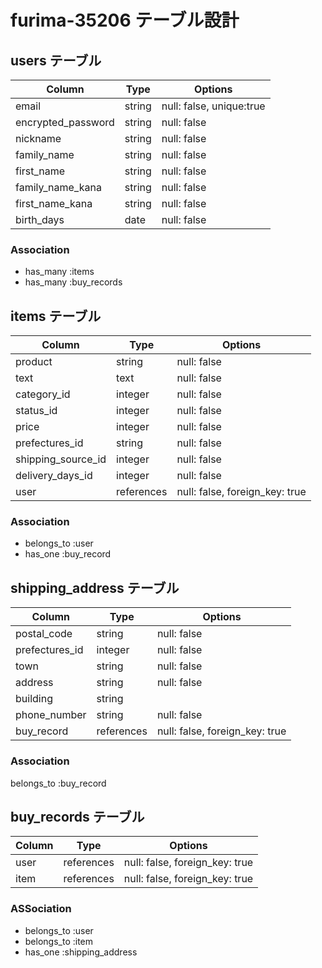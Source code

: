 # furima-35206 テーブル設計

## users テーブル

| Column             | Type    | Options                  |
| ------------------ | ------- | ------------------------ |
| email              | string  | null: false, unique:true |
| encrypted_password | string  | null: false              |
| nickname           | string  | null: false              |
| family_name        | string  | null: false              |
| first_name         | string  | null: false              |
| family_name_kana   | string  | null: false              |
| first_name_kana    | string  | null: false              |
| birth_days         | date    | null: false              |

### Association
- has_many :items
- has_many :buy_records

## items テーブル

| Column             | Type       | Options                        |
| ------------------ | ---------- | ------------------------------ |
| product            | string     | null: false                    |
| text               | text       | null: false                    |
| category_id        | integer    | null: false                    |
| status_id          | integer    | null: false                    |
| price              | integer    | null: false                    |
| prefectures_id     | string     | null: false                    |
| shipping_source_id | integer    | null: false                    |
| delivery_days_id   | integer    | null: false                    |
| user               | references | null: false, foreign_key: true |

### Association
- belongs_to :user
- has_one :buy_record

## shipping_address テーブル

| Column         | Type       | Options                        |
| -------------- | ---------- | ------------------------------ |
| postal_code    | string     | null: false                    |
| prefectures_id | integer    | null: false                    |
| town           | string     | null: false                    |
| address        | string     | null: false                    |
| building       | string     |                                |
| phone_number   | string     | null: false                    |
| buy_record     | references | null: false, foreign_key: true |

### Association
belongs_to :buy_record

## buy_records テーブル

| Column | Type       | Options                        |
| ------ | ---------- | ------------------------------ |
| user   | references | null: false, foreign_key: true |
| item   | references | null: false, foreign_key: true |

### ASSociation
- belongs_to :user
- belongs_to :item
- has_one :shipping_address